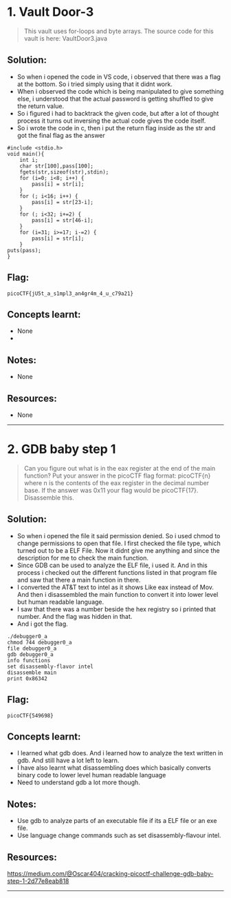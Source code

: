 # 1. Vault Door-3
> This vault uses for-loops and byte arrays. The source code for this vault is here: VaultDoor3.java

## Solution:

- So when i opened the code in VS code, i observed that there was a flag at the bottom. So i tried simply using that it didnt work.
- When i observed the code which is being manipulated to give something else, i understood that the actual password is getting shuffled to give the return value. 
- So i figured i had to backtrack the given code, but after a lot of thought process it turns out inversing the actual code gives the code itself.
- So i wrote the code in c, then i put the return flag inside as the str and got the final flag as the answer


```
#include <stdio.h>
void main(){
    int i;
    char str[100],pass[100];
    fgets(str,sizeof(str),stdin);
    for (i=0; i<8; i++) {
        pass[i] = str[i];
    }
    for (; i<16; i++) {
        pass[i] = str[23-i];
    }
    for (; i<32; i+=2) {
        pass[i] = str[46-i];
    }
    for (i=31; i>=17; i-=2) {
        pass[i] = str[i];
    }
puts(pass);
}

```

## Flag:

```
picoCTF{jU5t_a_s1mpl3_an4gr4m_4_u_c79a21}
```

## Concepts learnt:

- None
- 

## Notes:

- None

## Resources:

- None

***

# 2. GDB baby step 1

> Can you figure out what is in the eax register at the end of the main function? Put your answer in the picoCTF flag format: picoCTF{n} where n is the contents of the eax register in the decimal number base. If the answer was 0x11 your flag would be picoCTF{17}.
Disassemble this.

## Solution:
- So when i opened the file it said permission denied. So i used chmod to change permissions to open that file. I first checked the file type, which turned out to be a ELF File. Now it didnt give me anything and since the description for me to check the main function. 
- Since GDB can be used to analyze the ELF file, i used it. And in this process i checked out the different functions listed in that program file and saw that there a main function in there.
- I converted the AT&T text to intel as it shows Like eax instead of Mov. And then i disassembled the main function to convert it into lower level but human readable language. 
- I saw that there was a number beside the hex registry so i printed that number. And the flag was hidden in that.
- And i got the flag.

```
./debugger0_a
chmod 744 debugger0_a
file debugger0_a
gdb debugger0_a
info functions
set disassembly-flavor intel
disassemble main
print 0x86342
```
## Flag:
```
picoCTF{549698}
```
## Concepts learnt:
- I learned what gdb does. And i learned how to analyze the text written in gdb. And still have a lot left to learn.
- I have also learnt what disassembling does which basically converts binary code to lower level human readable language
- Need to understand gdb a lot more though.

## Notes:
- Use gdb to analyze parts of an executable file if its a ELF file or an exe file.
- Use language change commands such as set disassembly-flavour intel. 

## Resources:
https://medium.com/@Oscar404/cracking-picoctf-challenge-gdb-baby-step-1-2d77e8eab818

***
